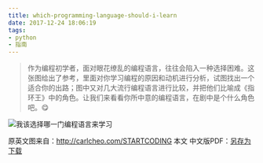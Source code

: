 ```yaml
---
title: which-programming-language-should-i-learn
date: 2017-12-24 18:06:19
tags:
- python
- 指南
---
```

> 作为编程初学者，面对眼花缭乱的编程语言，往往会陷入一种选择困难。这张图给出了参考，里面对你学习编程的原因和动机进行分析，试图找出一个适合你的出路；图中又对几大流行编程语言进行比较，并把他们比喻成《指环王》中的角色。让我们来看看你所中意的编程语言，在剧中是个什么角色吧。😋

![我该选择哪一门编程语言来学习](http://p066esquq.bkt.clouddn.com/%E6%88%91%E8%AF%A5%E5%AD%A6%E4%B9%A0%E5%93%AA%E4%B8%80%E9%97%A8%E7%BC%96%E7%A8%8B%E8%AF%AD%E8%A8%80.jpg)

原英文图来自：http://carlcheo.com/STARTCODING
本文 中文版PDF：[另存为下载](http://p066esquq.bkt.clouddn.com/%E6%88%91%E8%AF%A5%E5%AD%A6%E4%B9%A0%E5%93%AA%E4%B8%80%E9%97%A8%E7%BC%96%E7%A8%8B%E8%AF%AD%E8%A8%80.pdf)

